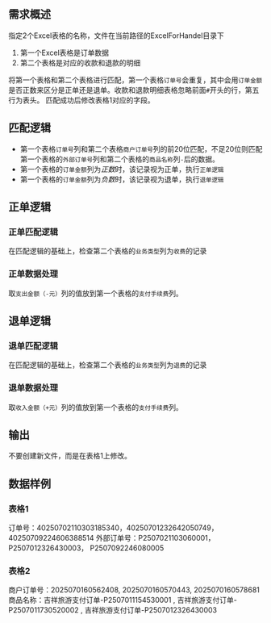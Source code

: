 <!--
 * @Author: cnLeoWu wzc1984@gmail.com
 * @Date: 2025-10-26 20:43:02
 * @LastEditors: cnLeoWu wzc1984@gmail.com
 * @LastEditTime: 2025-10-26 22:50:35
 * @FilePath: \excel-merge\request.md
 * @Description: 这是默认设置,请设置`customMade`, 打开koroFileHeader查看配置 进行设置: https://github.com/OBKoro1/koro1FileHeader/wiki/%E9%85%8D%E7%BD%AE
-->

## 需求概述

指定2个Excel表格的名称，文件在当前路径的ExcelForHandel目录下

1. 第一个Excel表格是订单数据
2. 第二个表格是对应的收款和退款的明细

将第一个表格和第二个表格进行匹配，第一个表格`订单号`会重复，其中会用`订单金额`是否正数来区分是正单还是退单。收款和退款明细表格忽略前面`#`开头的行，第五行为表头。
匹配成功后修改表格1对应的字段。

## 匹配逻辑

- 第一个表格`订单号`列和第二个表格`商户订单号`列的前20位匹配，不足20位则匹配第一个表格的`外部订单号`列和第二个表格的`商品名称`列`-`后的数据。
- 第一个表格的`订单金额`列为*正数*时，该记录视为正单，执行`正单逻辑`
- 第一个表格的`订单金额`列为*负数*时，该记录视为退单，执行`退单逻辑`

## 正单逻辑

### 正单匹配逻辑

在匹配逻辑的基础上，检查第二个表格的`业务类型`列为`收费`的记录

### 正单数据处理

取`支出金额（-元）`列的值放到第一个表格的`支付手续费`列。

## 退单逻辑

### 退单匹配逻辑

在匹配逻辑的基础上，检查第二个表格的`业务类型`列为`退费`的记录

### 退单数据处理

取`收入金额（+元）`列的值放到第一个表格的`支付手续费`列。

## 输出

不要创建新文件，而是在表格1上修改。

## 数据样例

### 表格1

订单号：40250702110303185340，40250701232642050749， 40250709224606388514
外部订单号：P2507021103060001，P2507012326430003， P2507092246080005

### 表格2

商户订单号：2025070160562408, 2025070160570443, 2025070160578681
商品名称：吉祥旅游支付订单-P2507011154530001 , 吉祥旅游支付订单-P2507011730520002 , 吉祥旅游支付订单-P2507012326430003
